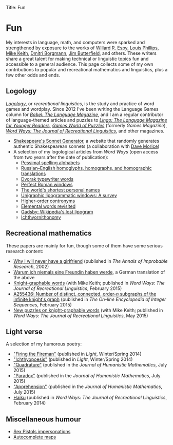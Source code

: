 Title: Fun

# Fun

My interests in language, math, and computers were sparked and
strengthened by exposure to the works of
[Willard R. Espy](https://en.wikipedia.org/wiki/Willard_R._Espy),
[Louis Phillips](https://en.wikipedia.org/wiki/Louis_Phillips_%28author%29),
[Mike Keith](https://en.wikipedia.org/wiki/Mike_Keith_%28mathematician%29),
[Dmitri Borgmann](https://en.wikipedia.org/wiki/Dmitri_Borgmann),
[Jim Butterfield](https://en.wikipedia.org/wiki/Jim_Butterfield), and
others.  These writers share a great talent for making technical or
linguistic topics fun and accessible to a general audience.  This page
collects some of my own contributions to popular and recreational
mathematics and linguistics, plus a few other odds and ends.

## Logology

*[Logology](https://en.wikipedia.org/wiki/Logology)*, or *recreational
linguistics*, is the study and practice of word games and wordplay.
Since 2012 I've been writing the Language Games column for
*[Babel: The Language Magazine](http://www.babelzine.com/)*, and I am
a regular contributor of language-themed articles and puzzles to
*[Lingo: The Language Magazine for Younger Readers](http://www.lingozine.com/)*,
*[Games World of Puzzles](http://www.gamesmagazine-online.com/)*
(formerly *Games Magazine*),
*[Word Ways: The Journal of Recreational Linguistics](http://www.wordways.com/)*,
and other magazines.

* [Shakespeare's Sonnet Generator](http://www.nothingisreal.com/sonnet/),
    a website that randomly generates authentic Shakespearean sonnets
    (a collaboration with
    [Dave Morice](http://www.amazon.com/Dave-Morice/e/B001K8LX2K/ref=sr_ntt_srch_lnk_4?qid=1417181543&sr=8-4))
* A selection of my logological articles from *Word Ways* (open access from two years after the date of publication):
    - [Pessimal spelling alphabets](http://digitalcommons.butler.edu/cgi/viewcontent.cgi?article=5233&context=wordways)
    - [Russian–English homoglyphs, homographs, and homographic translations](http://digitalcommons.butler.edu/cgi/viewcontent.cgi?article=5241&context=wordways)
    - [Dvorak typewriter words](http://digitalcommons.butler.edu/cgi/viewcontent.cgi?article=5272&context=wordways)
    - [Perfect Roman windows](http://digitalcommons.butler.edu/cgi/viewcontent.cgi?article=5290&context=wordways)
    - [The world's shortest personal names](http://digitalcommons.butler.edu/cgi/viewcontent.cgi?article=5327&context=wordways)
    - [Unigraphic lipogrammatic windows: A survey](http://digitalcommons.butler.edu/cgi/viewcontent.cgi?article=5324&context=wordways)
    - [Higher-order contronyms](http://digitalcommons.butler.edu/cgi/viewcontent.cgi?article=5341&context=wordways)
    - [Elemental words revisited](http://digitalcommons.butler.edu/cgi/viewcontent.cgi?article=5375&context=wordways)
    - [Gadsby: Wikipedia's lost lipogram](http://digitalcommons.butler.edu/cgi/viewcontent.cgi?article=5419&context=wordways)
    - [Ichthyornithonomy](http://digitalcommons.butler.edu/cgi/viewcontent.cgi?article=5444&context=wordways)

## Recreational mathematics

These papers are mainly for fun, though some of them have some serious research content:

* [Why I will never have a girlfriend](/girlfriend.html) (published in *The Annals of Improbable Research*, 2002)
* [Warum ich niemals eine Freundin haben werde](/freundin.html), a German translation of the above
* [Knight-graphable words](http://digitalcommons.butler.edu/cgi/viewcontent.cgi?article=5379&context=wordways) (with Mike Keith; published in *Word Ways: The Journal of Recreational Linguistics*, February 2015)
* [A255436: Number of distinct, connected, order-*n* subgraphs of the infinite knight's graph](https://oeis.org/A255436) (published in *The On-line Encyclopedia of Integer Sequences*, February 2015)
* [New puzzles on knight-graphable words](http://digitalcommons.butler.edu/cgi/viewcontent.cgi?article=5405&context=wordways) (with Mike Keith; published in *Word Ways: The Journal of Recreational Linguistics*, May 2015)

## Light verse

A selection of my humorous poetry:

* ["Firing the Fireman"](http://lightpoetrymagazine.com/revamp/tristan-miller-winterspring-14/)
  (published in *Light*, Winter/Spring 2014)
* ["Ichthyopoesis"](http://lightpoetrymagazine.com/revamp/tristan-miller-winterspring-14/)
  (published in *Light*, Winter/Spring 2014)
* ["Quadrature"](http://scholarship.claremont.edu/cgi/viewcontent.cgi?article=1212&context=jhm) (published in the *Journal of Humanistic Mathematics*, July 2015)
* ["Paradox"](http://scholarship.claremont.edu/cgi/viewcontent.cgi?article=1212&context=jhm) (published in the *Journal of Humanistic Mathematics*, July 2015)
* ["Apprehension"](http://scholarship.claremont.edu/cgi/viewcontent.cgi?article=1212&context=jhm) (published in the *Journal of Humanistic Mathematics*, July 2015)
* [Haiku](/haiku.html) (published in *Word Ways: The Journal of Recreational Linguistics*, February 2014)

## Miscellaneous humour

* [Sex Pistols impersonations](/sex_pistols.html)
* [Autocomplete maps](/Autocomplete_maps)


